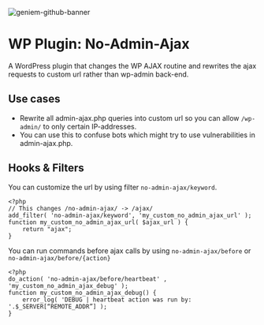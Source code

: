 ![geniem-github-banner](https://cloud.githubusercontent.com/assets/5691777/14319886/9ae46166-fc1b-11e5-9630-d60aa3dc4f9e.png)
# WP Plugin: No-Admin-Ajax

A WordPress plugin that changes the WP AJAX routine and rewrites the ajax requests to custom url rather than wp-admin back-end.

## Use cases
- Rewrite all admin-ajax.php queries into custom url so you can allow `/wp-admin/` to only certain IP-addresses.
- You can use this to confuse bots which might try to use vulnerabilities in admin-ajax.php.

## Hooks & Filters
You can customize the url by using filter `no-admin-ajax/keyword`.
```
<?php
// This changes /no-admin-ajax/ -> /ajax/
add_filter( 'no-admin-ajax/keyword', 'my_custom_no_admin_ajax_url' );
function my_custom_no_admin_ajax_url( $ajax_url ) {
    return "ajax";
}
```

You can run commands before ajax calls by using `no-admin-ajax/before` or `no-admin-ajax/before/{action}`
```
<?php
do_action( 'no-admin-ajax/before/heartbeat' , 'my_custom_no_admin_ajax_debug' );
function my_custom_no_admin_ajax_debug() {
    error_log( 'DEBUG | heartbeat action was run by: '.$_SERVER[“REMOTE_ADDR”] );
}
```
